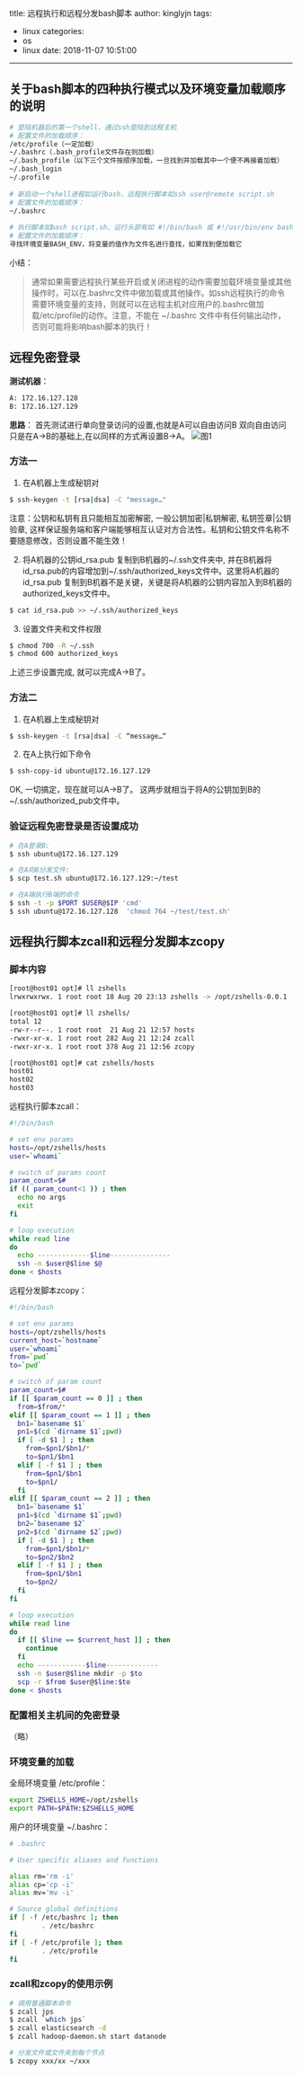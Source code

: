 title: 远程执行和远程分发bash脚本
author: kinglyjn
tags:
  - linux
categories:
  - os
  - linux
date: 2018-11-07 10:51:00
---
## 关于bash脚本的四种执行模式以及环境变量加载顺序的说明

``` bash
# 登陆机器后的第一个shell、通过ssh登陆到远程主机
# 配置文件的加载顺序：
/etc/profile（一定加载）
~/.bashrc（.bash_profile文件存在则加载）
~/.bash_profile（以下三个文件按顺序加载，一旦找到并加载其中一个便不再接着加载）
~/.bash_login
~/.profile
	
# 新启动一个shell进程如运行bash、远程执行脚本如ssh user@remote script.sh
# 配置文件的加载顺序：
~/.bashrc
 
# 执行脚本如bash script.sh、运行头部有如 #!/bin/bash 或 #!/usr/bin/env bash的可执行文件
# 配置文件的加载顺序：
寻找环境变量BASH_ENV，将变量的值作为文件名进行查找，如果找到便加载它
```

<!--more-->

小结：
> 通常如果需要远程执行某些开启或关闭进程的动作需要加载环境变量或其他操作时，可以在.bashrc文件中做加载或其他操作。如ssh远程执行的命令需要环境变量的支持，则就可以在远程主机对应用户的.bashrc做加载/etc/profile的动作。注意，不能在 ~/.bashrc 文件中有任何输出动作，否则可能将影响bash脚本的执行！

## 远程免密登录

**测试机器**：
``` bash
A: 172.16.127.128
B: 172.16.127.129 
```
**思路**：
首先测试进行单向登录访问的设置,也就是A可以自由访问B 双向自由访问只是在A->B的基础上,在以同样的方式再设置B->A。
![图1](/images/pasted-16.png)

### 方法一

1) 在A机器上生成秘钥对

``` bash
$ ssh-keygen -t [rsa|dsa] -C "message…" 
```

注意：公钥和私钥有且只能相互加密解密, 一般公钥加密|私钥解密, 私钥签章|公钥验章, 这样保证服务端和客户端能够相互认证对方合法性。私钥和公钥文件名称不要随意修改，否则设置不能生效！

2) 将A机器的公钥id_rsa.pub 复制到B机器的~/.ssh文件夹中, 并在B机器将id_rsa.pub的内容增加到~/.ssh/authorized_keys文件中。这里将A机器的id_rsa.pub 复制到B机器不是关键，关键是将A机器的公钥内容加入到B机器的authorized_keys文件中。

``` bash
$ cat id_rsa.pub >> ~/.ssh/authorized_keys
```

3) 设置文件夹和文件权限

``` bash
$ chmod 700 -R ~/.ssh
$ chmod 600 authorized_keys
```
上述三步设置完成, 就可以完成A->B了。

### 方法二

1) 在A机器上生成秘钥对

``` bash
$ ssh-keygen -t [rsa|dsa] -C “message…“
```

2) 在A上执行如下命令

``` bash
$ ssh-copy-id ubuntu@172.16.127.129
```
OK, 一切搞定，现在就可以A->B了。
这两步就相当于将A的公钥加到B的~/.ssh/authorized_pub文件中。

### 验证远程免密登录是否设置成功

``` bash
# 在A登录B:
$ ssh ubuntu@172.16.127.129

# 在A向B分发文件:
$ scp test.sh ubuntu@172.16.127.129:~/test

# 在A端执行B端的命令
$ ssh -t -p $PORT $USER@$IP 'cmd' 
$ ssh ubuntu@172.16.127.128  'chmod 764 ~/test/test.sh'
```

## 远程执行脚本zcall和远程分发脚本zcopy

### 脚本内容

``` bash
[root@host01 opt]# ll zshells
lrwxrwxrwx. 1 root root 18 Aug 20 23:13 zshells -> /opt/zshells-0.0.1

[root@host01 opt]# ll zshells/
total 12
-rw-r--r--. 1 root root  21 Aug 21 12:57 hosts
-rwxr-xr-x. 1 root root 282 Aug 21 12:24 zcall
-rwxr-xr-x. 1 root root 378 Aug 21 12:56 zcopy

[root@host01 opt]# cat zshells/hosts 
host01
host02
host03
```

远程执行脚本zcall：

``` bash
#!/bin/bash

# set env params
hosts=/opt/zshells/hosts
user=`whoami`

# switch of params count
param_count=$#
if (( param_count<1 )) ; then
  echo no args
  exit
fi

# loop execution
while read line
do
  echo -------------$line---------------
  ssh -n $user@$line $@
done < $hosts
```

远程分发脚本zcopy：

``` bash
#!/bin/bash

# set env params
hosts=/opt/zshells/hosts
current_host=`hostname`
user=`whoami`
from=`pwd`
to=`pwd`

# switch of param count
param_count=$#
if [[ $param_count == 0 ]] ; then
  from=$from/*
elif [[ $param_count == 1 ]] ; then
  bn1=`basename $1`
  pn1=$(cd `dirname $1`;pwd)
  if [ -d $1 ] ; then
    from=$pn1/$bn1/*
    to=$pn1/$bn1
  elif [ -f $1 ] ; then
    from=$pn1/$bn1
    to=$pn1/
  fi
elif [[ $param_count == 2 ]] ; then
  bn1=`basename $1`
  pn1=$(cd `dirname $1`;pwd)
  bn2=`basename $2`
  pn2=$(cd `dirname $2`;pwd)
  if [ -d $1 ] ; then
    from=$pn1/$bn1/*
    to=$pn2/$bn2
  elif [ -f $1 ] ; then
    from=$pn1/$bn1
    to=$pn2/
  fi
fi

# loop execution
while read line
do
  if [[ $line == $current_host ]] ; then
    continue
  fi
  echo ------------$line-------------
  ssh -n $user@$line mkdir -p $to
  scp -r $from $user@$line:$to
done < $hosts
```
### 配置相关主机间的免密登录

（略）

### 环境变量的加载

全局环境变量 /etc/profile：

``` bash
export ZSHELLS_HOME=/opt/zshells
export PATH=$PATH:$ZSHELLS_HOME
```

用户的环境变量 ~/.bashrc：

``` bash
# .bashrc

# User specific aliases and functions

alias rm='rm -i'
alias cp='cp -i'
alias mv='mv -i'

# Source global definitions
if [ -f /etc/bashrc ]; then
        . /etc/bashrc
fi
if [ -f /etc/profile ]; then
        . /etc/profile
fi
```

### zcall和zcopy的使用示例

``` bash
# 调用普通脚本命令
$ zcall jps
$ zcall `which jps`
$ zcall elasticsearch -d
$ zcall hadoop-daemon.sh start datanode

# 分发文件或文件夹到每个节点
$ zcopy xxx/xx ~/xxx
```